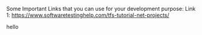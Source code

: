 Some Important Links that you can use for your development purpose:
Link 1: https://www.softwaretestinghelp.com/tfs-tutorial-net-projects/
<HTML>
  <HEAD>
    <TITLE>LINKS</TITLE>
  </HEAD>

<BODY>
<p>hello</p>
</BODY>
</HTML>
